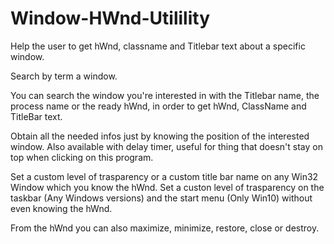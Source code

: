 # Window-HWnd-Utilility
Help the user to get hWnd, classname and Titlebar text about a specific window.


Search by term a window.

You can search the window you're interested in with the Titlebar name, the process name or the ready hWnd, in order to get hWnd, ClassName and TitleBar text.

Obtain all the needed infos just by knowing the position of the interested window.
Also available with delay timer, useful for thing that doesn't stay on top when clicking on this program.

Set a custom level of trasparency or a custom title bar name on any Win32 Window which you know the hWnd.
Set a custon level of trasparency on the taskbar (Any Windows versions) and the start menu (Only Win10) without even knowing the hWnd.

From the hWnd you can also maximize, minimize, restore, close or destroy.